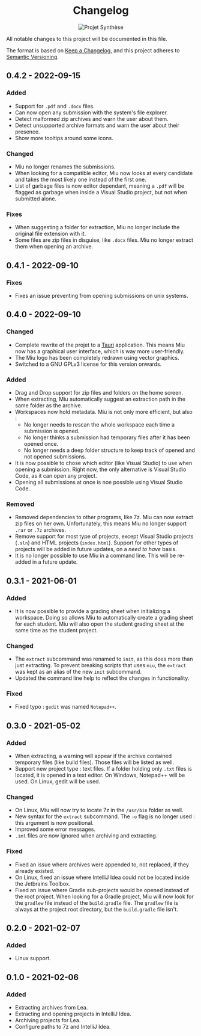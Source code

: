 [//]: # (TODO : Ce ficheir est un exemple tirée d'un de mes projets. Adaptez le à vos besoins.)
[//]: # (       Par exemple, vous pouvez le mettre en français.)
[//]: # (TODO : Remplacer le logo par le logo de votre application. Attention à conserver les sauts de ligne!)
<div align="center">

# Changelog

![Projet Synthèse](.docs/Logo.svg)

</div>

All notable changes to this project will be documented in this file.

The format is based on [Keep a Changelog](https://keepachangelog.com/en/1.0.0/),
and this project adheres to [Semantic Versioning](https://semver.org/spec/v2.0.0.html).

## 0.4.2 - 2022-09-15

### Added

- Support for `.pdf` and `.docx` files.
- Can now open any submission with the system's file explorer.
- Detect malformed zip archives and warn the user about them.
- Detect unsupported archive formats and warn the user about their presence.
- Show more tooltips around some icons.

### Changed

- Miu no longer renames the submissions.
- When looking for a compatible editor, Miu now looks at every candidate and takes the most likely one instead of the
  first one.
- List of garbage files is now editor dependant, meaning a `.pdf` will be flagged as garbage when inside a Visual Studio
  project, but not when submitted alone.

### Fixes

- When suggesting a folder for extraction, Miu no longer include the original file extension with it.
- Some files are zip files in disguise, like `.docx` files. Miu no longer extract them when opening an archive.

## 0.4.1 - 2022-09-10

### Fixes

- Fixes an issue preventing from opening submissions on unix systems.

## 0.4.0 - 2022-09-10

### Changed

- Complete rewrite of the projet to a [Tauri](https://tauri.app/) application. This means Miu now has a graphical user 
  interface, which is way more user-friendly.
- The Miu logo has been completely redrawn using vector graphics.
- Switched to a GNU GPLv3 license for this version onwards.

### Added

- Drag and Drop support for zip files and folders on the home screen.
- When extracting, Miu automatically suggest an extraction path in the same folder as the archive.
- Workspaces now hold metadata. Miu is not only more efficient, but also :
  - No longer needs to rescan the whole workspace each time a submission is opened.
  - No longer thinks a submission had temporary files after it has been opened once.
  - No longer needs a deep folder structure to keep track of opened and not opened submissions.
- It is now possible to chose which editor (like Visual Studio) to use when opening a submission. Right now,
  the only alternative is Visual Studio Code, as it can open any project.
- Opening all submissions at once is noe possible using Visual Studio Code. 

### Removed

- Removed dependencies to other programs, like 7z. Miu can now extract zip files on her own. Unfortunately, this means
  Miu no longer support `.rar` or `.7z` archives.
- Remove support for most type of projects, except Visual Studio projects (`.sln`) and HTML projects (`index.html`).
  Support for other types of projects will be added in future updates, on a *need to have* basis.
- It is no longer possible to use Miu in a command line. This will be re-added in a future update.


## 0.3.1 - 2021-06-01

### Added

- It is now possible to provide a grading sheet when initializing a workspace. Doing so allows Miu
  to automatically create a grading sheet for each student. Miu will also open the student grading sheet
  at the same time as the student project.

### Changed

- The `extract` subcommand was renamed to `init`, as this does more than just extracting. To prevent breaking
  scripts that uses `miu`, the `extract` was kept as an alias of the new `init` subcommand.
- Updated the command line help to reflect the changes in functionality.

### Fixed

- Fixed typo : `gedit` was named `Notepad++`.

## 0.3.0 - 2021-05-02

### Added

- When extracting, a warning will appear if the archive contained temporary files (like build files).
  Those files will be listed as well.
- Support new project type : text files. If a folder holding only `.txt` files is located, it is opened in a
  text editor. On Windows, Notepad++ will be used. On Linux, gedit will be used.

### Changed

- On Linux, Miu will now try to locate 7z in the `/usr/bin` folder as well.
- New syntax for the `extract` subcommand. The `-o` flag is no longer used : this argument is now positional.
- Improved some error messages.
- `.iml` files are now ignored when archiving and extracting.

### Fixed

- Fixed an issue where archives were appended to, not replaced, if they already existed.
- On Linux, fixed an issue where IntelliJ Idea could not be located inside the Jetbrains Toolbox.
- Fixed an issue where Gradle sub-projects would be opened instead of the root project. When looking for a Gradle
  project, Miu will now look for the `gradlew` file instead of the `build.gradle` file. The `gradlew` file is always
  at the project root directory, but the `build.gradle` file isn't.

## 0.2.0 - 2021-02-07

### Added

- Linux support.

## 0.1.0 - 2021-02-06

### Added

- Extracting archives from Lea.
- Extracting and opening projects in IntelliJ Idea.
- Archiving projects for Lea.
- Configure paths to 7z and IntelliJ Idea.